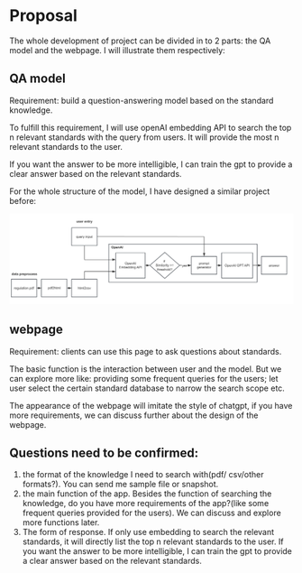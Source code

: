 # Proposal
The whole development of project can be divided in to 2 parts: the QA model and the webpage. I will illustrate them respectively:

## QA model
Requirement: build a question-answering model based on the standard knowledge. 

To fulfill this requirement, I will use openAI embedding API to search the top n relevant standards with the query from users. It will provide the most n relevant standards to the user.

 If you want the answer to be more intelligible, I can train the gpt to provide a clear answer based on the relevant standards.

 For the whole structure of the model, I have designed a similar project before:

![Alt text](image-3.png)

 ## webpage
 Requirement: clients can use this page to ask questions about standards.

 The basic function is the interaction between user and the model. But we can explore more like: providing some frequent queries for the users; let user select the certain standard database to narrow the search scope etc.

 The appearance of the webpage will imitate the style of chatgpt, if you have more requirements, we can discuss further about the design of the webpage.

 ## Questions need to be confirmed:
1. the format of the knowledge I need to search with(pdf/ csv/other formats?). You can send me sample file or snapshot.
2. the main function of the app. Besides the function of searching the knowledge, do you have more requirements of the app?(like some frequent queries provided for the users). We can discuss and explore more functions later.
3. The form of response. If only use embedding to search the relevant standards, it will directly list the top n relevant standards to the user. If you want the answer to be more intelligible, I can train the gpt to provide a clear answer based on the relevant standards.
